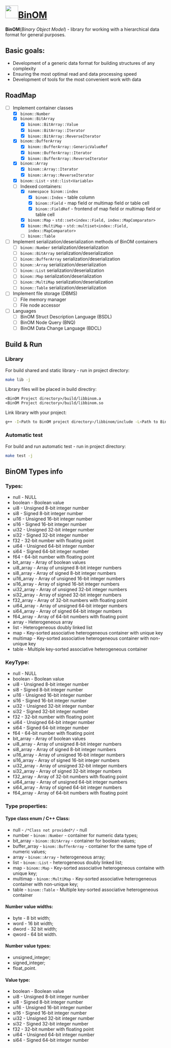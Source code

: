 # <a href="https://gbytegear.github.io/BinOM/"><img src="https://gbytegear.github.io/BinOM/src/img/BinOM.ico" height="40">BinOM</a>

**BinOM**(*Binary Object Model*) - library for working with a hierarchical data format for general purposes.

## Basic goals:
* Development of a generic data format for building structures of any complexity
* Ensuring the most optimal read and data processing speed
* Development of tools for the most convenient work with data

## RoadMap
* [ ] Implement container classes
  * [x] `binom::Number`
  * [x] `binom::BitArray`
    * [x] `binom::BitArray::Value`
    * [x] `binom::BitArray::Iterator`
    * [x] `binom::BitArray::ReverseIterator`
  * [x] `binom::BufferArray`
    * [x] `binom::BufferArray::GenericValueRef`
    * [x] `binom::BufferArray::Iterator`
    * [x] `binom::BufferArray::ReverseIterator`
  * [x] `binom::Array`
    * [x] `binom::Array::Iterator`
    * [x] `binom::Array::ReverseIterator`
  * [x] `binom::List` - `std::list<Variable>`
  * [ ] Indexed containers:
    * [x] `namespace binom::index`
      * [x] `binom::Index` - table column
      * [x] `binom::Field` - map field or multimap field or table cell
      * [x] `binom::FieldRef` - frontend of map field or multimap field or table cell
    * [x] `binom::Map` - `std::set<index::Field, index::MapComparator>`
    * [x] `binom::MultiMap` - `std::multiset<index::Field, index::MapComparator>`
    * [ ] `binom::Table`
* [ ] Implement serialization/deserialization methods of BinOM containers
  * [ ] `binom::Number` serialization/deserialization
  * [ ] `binom::BitArray` serialization/deserialization
  * [ ] `binom::BufferArray` serialization/deserialization
  * [ ] `binom::Array` serialization/deserialization
  * [ ] `binom::List` serialization/deserialization
  * [ ] `binom::Map` serialization/deserialization
  * [ ] `binom::MultiMap` serialization/deserialization
  * [ ] `binom::Table` serialization/deserialization
* [ ] Implement file storage (DBMS)
  * [ ] File memory manager
  * [ ] File node accessor
* [ ] Languages
  * [ ] BinOM Struct Description Language (BSDL)
  * [ ] BinOM Node Query (BNQ)
  * [ ] BinOM Data Change Language (BDCL)

## Build & Run

### Library
For build shared and static library - run in project directory:
```bash
make lib -j
```
Library files will be placed in build directiry:
```
<BinOM Project directory>/build/libbinom.a
<BinOM Project directory>/build/libbinom.so
```
Link library with your project:
```bash
g++ -I<Path to BinOM project directory>/libbinom/include -L<Path to BinOM project directory>/build -lbinom -lpthread <your sources>
```

### Automatic test
For build and run automatic test - run in project directory:
```bash
make test -j
```

## BinOM Types info
### Types:
* null - NULL
* boolean - Boolean value
* ui8 - Unsigned 8-bit integer number
* si8 - Signed 8-bit integer number
* ui16 - Unsigned 16-bit integer number
* si16 - Signed 16-bit integer number
* ui32 - Unsigned 32-bit integer number
* si32 - Signed 32-bit integer number
* f32 - 32-bit number with floating point
* ui64 - Unsigned 64-bit integer number
* si64 - Signed 64-bit integer number
* f64 - 64-bit number with floating point
* bit_array - Array of boolean values
* ui8_array - Array of unsigned 8-bit integer numbers
* si8_array - Array of signed 8-bit integer numbers
* ui16_array - Array of unsigned 16-bit integer numbers
* si16_array - Array of signed 16-bit integer numbers
* ui32_array - Array of unsigned 32-bit integer numbers
* si32_array - Array of signed 32-bit integer numbers
* f32_array - Array of 32-bit numbers with floating point
* ui64_array - Array of unsigned 64-bit integer numbers
* si64_array - Array of signed 64-bit integer numbers
* f64_array - Array of 64-bit numbers with floating point
* array - Heterogeneous array
* list - Heterogeneous doubly linked list
* map - Key-sorted associative heterogeneous container with unique key
* multimap - Key-sorted associative heterogeneous container with non-unique key
* table - Multiple key-sorted associative heterogeneous container

### KeyType:
* null - NULL
* boolean - Boolean value
* ui8 - Unsigned 8-bit integer number
* si8 - Signed 8-bit integer number
* ui16 - Unsigned 16-bit integer number
* si16 - Signed 16-bit integer number
* ui32 - Unsigned 32-bit integer number
* si32 - Signed 32-bit integer number
* f32 - 32-bit number with floating point
* ui64 - Unsigned 64-bit integer number
* si64 - Signed 64-bit integer number
* f64 - 64-bit number with floating point
* bit_array - Array of boolean values
* ui8_array - Array of unsigned 8-bit integer numbers
* si8_array - Array of signed 8-bit integer numbers
* ui16_array - Array of unsigned 16-bit integer numbers
* si16_array - Array of signed 16-bit integer numbers
* ui32_array - Array of unsigned 32-bit integer numbers
* si32_array - Array of signed 32-bit integer numbers
* f32_array - Array of 32-bit numbers with floating point
* ui64_array - Array of unsigned 64-bit integer numbers
* si64_array - Array of signed 64-bit integer numbers
* f64_array - Array of 64-bit numbers with floating point

### Type properties:
#### Type class enum / C++ Class:
* null - `/*Class not provided*/` - null
* number - `binom::Number` - container for numeric data types;
* bit_array - `binom::BitArray` - сontainer for boolean values;
* buffer_array - `binom::BufferArray` - сontainer for the same type of numeric values;
* array - `binom::Array` - heterogeneous array;
* list - `binom::List` - heterogeneous doubly linked list;
* map - `binom::Map` - Key-sorted associative heterogeneous containe with unique key;
* multimap - `binom::MultiMap` - Key-sorted associative heterogeneous container with non-unique key;
* table - `binom::Table` - Multiple key-sorted associative heterogeneous container

#### Number value widths:
* byte - 8 bit width;
* word - 16 bit width;
* dword - 32 bit width;
* qword - 64 bit width.

#### Number value types:
* unsigned_integer;
* signed_integer;
* float_point.

#### Value type:
* boolean - Boolean value
* ui8 - Unsigned 8-bit integer number
* si8 - Signed 8-bit integer number
* ui16 - Unsigned 16-bit integer number
* si16 - Signed 16-bit integer number
* ui32 - Unsigned 32-bit integer number
* si32 - Signed 32-bit integer number
* f32 - 32-bit number with floating point
* ui64 - Unsigned 64-bit integer number
* si64 - Signed 64-bit integer number
